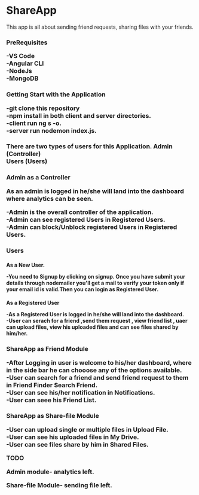 # ShareApp

This app is all about sending friend requests, sharing files with your friends.


<h3> PreRequisites<br />
  
-VS Code<br />
-Angular CLI<br />
-NodeJs<br />
-MongoDB<br />

<h3> Getting Start with the Application<br />
  
-git clone this repository <br />
-npm install in both client and server directories.<br />
-client run ng s -o.<br />
-server run nodemon index.js.<br />

<h3> There are two types of users for this Application.
Admin (Controller)<br />
Users (Users)<br />

<h3> Admin as a Controller<br />

As an admin is logged in he/she will land into the dashboard where analytics can be seen.<br />

-Admin is the overall controller of the application.<br />
-Admin can see registered Users in **Registered Users**.<br />
-Admin can block/Unblock registered Users in **Registered Users**.<br />

<h3> Users<br />
  
<h4>As a New User.<br />

-You need to Signup by clicking on signup. Once you have submit your details through nodemailer you'll get a mail to verify your token only if your email id is valid.Then you can login as Registered User.<br />

<h4>As a Registered User<br />

-As a Registered User is logged in he/she will land into the dashboard.<br />
-User can serach for a friend ,send them request , view friend list , uaer can upload files, view his uploaded files and can see files shared by him/her.<br />

<h3> ShareApp as Friend Module<br />

-After Logging in user is welcome to his/her dashboard, where in the side bar he can chooose any of the options available.<br />
-User can search for a friend  and send friend request to them in Friend Finder **Search Friend**.<br />
-User can see his/her notification in **Notifications**.<br />
-User can seee his **Friend List**.<br />

<h3> ShareApp as Share-file Module<br />

-User can upload single or multiple files in **Upload File**.<br />
-User can see his uploaded files in **My Drive**.<br />
-User can see files share by him in **Shared Files**.<br />


TODO

Admin module- analytics left.

Share-file Module- sending file left.

